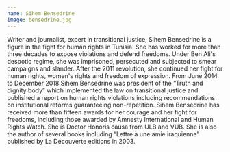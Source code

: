 ```yaml
---
name: Sihem Bensedrine
image: bensedrine.jpg
---
```

Writer and journalist, expert in transitional justice, Sihem Bensedrine is a figure in the fight for human rights in Tunisia. She has worked for more than three decades to expose violations and defend freedoms. Under Ben Ali's despotic regime, she was imprisoned, persecuted and subjected to smear campaigns and slander. After the 2011 revolution, she continued her fight for human rights, women's rights and freedom of expression.
From June 2014 to December 2018 Sihem Bensedrine was president of the “Truth and dignity body” which implemented the law on transitional justice and published a report on human rights violations including recommendations on institutional reforms guaranteeing non-repetition.
Sihem Bensedrine has received more than fifteen awards for her courage and her fight for freedoms, including those awarded by Amnesty International and Human Rights Watch. She is Doctor Honoris causa from ULB and VUB.
She is also the author of several books including “Lettre à une amie iraquienne” published by La Découverte editions in 2003.

